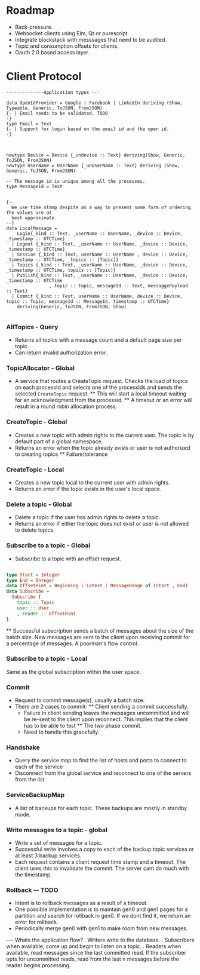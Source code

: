 Roadmap
=============



*  Back-pressure.
*  Websocket clients using Elm, Qt or purescript.
*  Integrate blockstack with messsages that need to be audited.
*  Topic and consumption offsets for clients.
*  Oauth 2.0 based access layer.


Client Protocol
=======================

```
--------------Application types ---

data OpenIdProvider = Google | Facebook | LinkedIn deriving (Show, Typeable, Generic, ToJSON, FromJSON)
{- | Email needs to be validated. TODO
-}
type Email = Text
{- | Support for login based on the email id and the open id.
-}



newtype Device = Device {_undevice :: Text} deriving(Show, Generic, ToJSON, FromJSON)
newtype UserName = UserName {_unUserName :: Text} deriving (Show, Generic, ToJSON, FromJSON)

-- The message id is unique among all the processes.
type MessageId = Text


{--
  We use time stamp despite as a way to present some form of ordering. The values are at
  best approximate.
--}
data LocalMessage =
    Login{_kind :: Text, _userName :: UserName, _device :: Device, _timestamp :: UTCTime}
  | Logout {_kind :: Text, _userName :: UserName, _device :: Device, _timestamp :: UTCTime}
  | Session {_kind :: Text, userName :: UserName , device :: Device, _timestamp :: UTCTime, _topics :: [Topic]}
  | Topics {_kind :: Text, _userName :: UserName, _device :: Device, _timestamp :: UTCTime, topics :: [Topic]}
  | Publish{_kind :: Text, _userName :: UserName, _device :: Device, _timestamp :: UTCTime
                , topic :: Topic, messageId :: Text, messaggePayload :: Text}
  | Commit {_kind :: Text, userName :: UserName, device :: Device, topic :: Topic, messageId :: MessageId, timestamp :: UTCTime}
    deriving(Generic, ToJSON, FromJSON, Show)


```




### AllTopics - Query
  * Returns all topics with a message count and a default page size per topic.
  * Can return invalid authorization error.

### TopicAllocator - Global
  * A service that routes a CreateTopic request. Checks the load of topics on each processId and selects one of the processIds and sends the selected ``` CreateTopic ``` request.
  ** This will start a local timeout waiting for an acknowledgment from the processid.
  ** A timeout or an error will result in a round robin allocation process.

### CreateTopic - Global
  * Creates a new topic with admin rights to the current user. The topic is by default part of a
  global namespace.
  * Returns an error when the topic already exists or user is not authorized to creating topics
  ** Failure/tolerance

### CreateTopic - Local
  * Creates a new topic local to the current user with admin rights.
  * Returns an error if the topic exists in the user's local space.

### Delete a topic - Global
  * Delete a topic if the user has admin rights to delete a topic.
  * Returns an error if either the topic does not exist or user is not allowed to delete topics.

###  Subscribe to a topic - Global
  * Subscribe to a topic with an offset request.
```haskell

type Start = Integer
type End = Integer
data OffsetHint = Beginning | Latest | MessageRange of (Start , End)
data Subscribe =
  Subscribe {
    topic :: Topic
    user :: User
    , reader :: OffsetHint
}

```
  ** Successful subscription sends a batch of messages about the size of the batch size. New messages are sent to the client upon receiving commit for a percentage of messages. A poorman's flow control.

### Subscribe to a topic - Local
  Same as the global subscription within the user space.

### Commit
  * Request to commit message(s), usually a batch size.
  * There are 2 cases to commit:
    ** Client sending a commit successfully.
      - Failure in client sending leaves the messages uncommitted and will be re-sent to
      the client upon reconnect. This implies that the client has to be able to test
    ** The two phase commit.
      - Need to handle this gracefully.

### Handshake
  * Query the service map to find the list of hosts and ports to connect to each of the service
  * Disconnect from the global service and reconnect to one of the servers from the list.

### ServiceBackupMap
  * A list of backups for each topic. These backups are mostly in standby mode.

### Write messages to a topic - global
  * Write a set of messages for a topic.
  * Successful write involves a copy to each of the backup topic services or at least 3 backup services.
  * Each request contains a client request time stamp and a timeout. The client uses this to invalidate the commit. The server cant do much with the timestamp.

### Rollback -- TODO
  * Intent is to rollback messages as a result of a timeout.
  * One possible implementation is to maintain gen0 and gen1 pages for a partition and
  search for rollback in gen0. If we dont find it, we return an error for rollback.
  * Periodically merge gen0 with gen1 to make room from new messages.


--- Whats the application flow?
. Writers write to the database.
. Subscribers when available, come up and begin to listen on a topic.
. Readers when available, read messages since the last committed read. If the subscriber
  opts for uncommitted reads, read from the last n messages before the reader begins processing.


